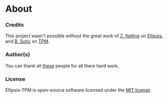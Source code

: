 <h1>About</h1>

### Credits
This project wasn't possible without the great work of [Z. Kelling][zkelling]
on [Ellipsis][ellipsis], and [B. Sutic][bsutic] on [TPM][tpm].

### Author(s)
You can thank all [these][contributors] people for all there hard work.

### License
Ellipsis-TPM is open-source software licensed under the [MIT license][mit-license].

[zkelling]:     https://github.com/zeekay
[ellipsis]:     https://github.com/ellipsis/ellipsis
[bsutic]:       https://github.com/bruno-
[tpm]:          https://github.com/tmux-plugins/tpm

[contributors]: https://github.com/ellipsis/ellipsis-tpm/graphs/contributors
[mit-license]:  http://opensource.org/licenses/MIT
